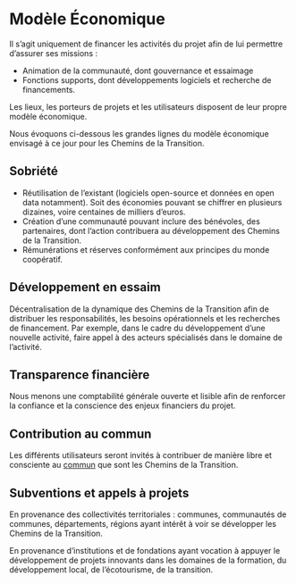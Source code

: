 # Modèle Économique

Il s’agit uniquement de financer les activités du projet afin de lui permettre d’assurer ses missions : 

- Animation de la communauté, dont gouvernance et essaimage
- Fonctions supports, dont développements logiciels et recherche de financements.  

Les lieux, les porteurs de projets et les utilisateurs disposent de leur propre modèle économique. 

Nous évoquons ci-dessous les grandes lignes du modèle économique envisagé à ce jour pour les Chemins de la Transition. 
## Sobriété
- Réutilisation de l’existant (logiciels open-source et données en open data notamment). Soit des économies pouvant se chiffrer en plusieurs dizaines, voire centaines de milliers d’euros.
- Création d’une communauté pouvant inclure des bénévoles, des partenaires, dont l’action contribuera au développement des Chemins de la Transition. 
- Rémunérations et réserves conformément aux principes du monde coopératif.
## Développement en essaim
Décentralisation de la dynamique des Chemins de la Transition afin de distribuer les responsabilités, les besoins opérationnels et les recherches de financement. Par exemple, dans le cadre du développement d’une nouvelle activité, faire appel à des acteurs spécialisés dans le domaine de l’activité.
## Transparence financière
Nous menons une comptabilité générale ouverte et lisible afin de renforcer la confiance et la conscience des enjeux financiers du projet.
## Contribution au commun
Les différents utilisateurs seront invités à contribuer de manière libre et consciente au [commun](https://fr.wikipedia.org/wiki/Communs) que sont les Chemins de la Transition.
## Subventions et appels à projets
En provenance des collectivités territoriales : communes, communautés de communes, départements, régions ayant intérêt à voir se développer les Chemins de la Transition. 

En provenance d’institutions et de fondations ayant vocation à appuyer le développement de projets innovants dans les domaines de la formation, du développement local, de l’écotourisme, de la transition.
